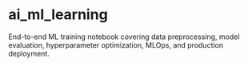 # ai_ml_learning
End-to-end ML training notebook covering data preprocessing, model evaluation, hyperparameter optimization, MLOps, and production deployment.
